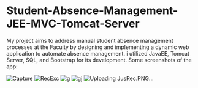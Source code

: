 # Student-Absence-Management-JEE-MVC-Tomcat-Server
My project aims to address manual student absence management processes at the Faculty by designing and implementing a dynamic web application to automate absence management. i utilized JavaEE, Tomcat Server, SQL, and Bootstrap for its development.
Some screenshots of the app: 


![Capture](https://github.com/Yousra-Zahra-LATER/Student-Absence-Management-JEE-MVC-Tomcat-Server/assets/138157165/893b91c6-a006-411d-9f6b-81d650321d61)
![RecExc](https://github.com/Yousra-Zahra-LATER/Student-Absence-Management-JEE-MVC-Tomcat-Server/assets/138157165/553286cf-12d1-44f2-b829-ba63a3b466c0)
![g](https://github.com/Yousra-Zahra-LATER/Student-Absence-Management-JEE-MVC-Tomcat-Server/assets/138157165/2d21fd44-e381-4b9e-b018-141ff9d72e59)
![gj](https://github.com/Yousra-Zahra-LATER/Student-Absence-Management-JEE-MVC-Tomcat-Server/assets/138157165/5b5be2c3-1320-4e2a-8a35-b7ad1273c849)
![Uploading JusRec.PNG…]()
